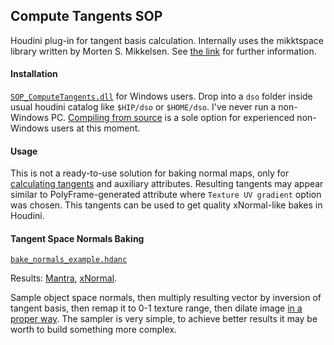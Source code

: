 ## Compute Tangents SOP

Houdini plug-in for tangent basis calculation. Internally uses the mikktspace
library written by Morten S. Mikkelsen. See
[the link](http://wiki.blender.org/index.php/Dev:Shading/Tangent_Space_Normal_Maps)
for further information.

#### Installation

[`SOP_ComputeTangents.dll`](https://github.com/teared/mikktspace-for-houdini/raw/master/SOP_ComputeTangents.dll)
for Windows users. Drop into a `dso` folder inside usual houdini catalog like
`$HIP/dso` or `$HOME/dso`. I've never run a non-Windows PC. [Compiling from source](http://www.sidefx.com/docs/hdk14.0/_h_d_k__intro__compiling.html) is a
sole option for experienced non-Windows users at this moment.

#### Usage
This is not a ready-to-use solution for baking normal maps, only for
[calculating tangents](https://raw.githubusercontent.com/teared/mikktspace-for-houdini/master/source/mikktspace.c) and auxiliary attributes. Resulting tangents
may appear similar to PolyFrame-generated attribute where `Texture UV
gradient` option was chosen. This tangents can be used to get quality
xNormal-like bakes in Houdini.

#### Tangent Space Normals Baking
[`bake_normals_example.hdanc`](https://github.com/teared/mikktspace-for-houdini/raw/master/bake_normals_example.hdanc)

Results: [Mantra](http://i.imgur.com/AGGCM7S.png), [xNormal](http://i.imgur.com/ogKP7bL.png).

Sample object space normals, then multiply resulting vector by inversion of
tangent basis, then remap it to 0-1 texture range, then dilate image
[in a proper way](http://wiki.polycount.com/wiki/Edge_padding).
The sampler is very simple, to achieve better results it may be worth to build
something more complex.
